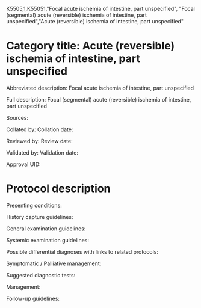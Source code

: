 K5505,1,K55051,"Focal acute ischemia of intestine, part unspecified", "Focal (segmental) acute (reversible) ischemia of intestine, part unspecified","Acute (reversible) ischemia of intestine, part unspecified"
# Category title: Acute (reversible) ischemia of intestine, part unspecified

Abbreviated description: Focal acute ischemia of intestine, part unspecified

Full description: Focal (segmental) acute (reversible) ischemia of intestine, part unspecified

Sources:

Collated by:
Collation date:

Reviewed by:
Review date:

Validated by:
Validation date:

Approval UID:

# Protocol description

Presenting conditions:

History capture guidelines:

General examination guidelines:

Systemic examination guidelines:

Possible differential diagnoses with links to related protocols:

Symptomatic / Palliative management:

Suggested diagnostic tests:

Management:

Follow-up guidelines:

